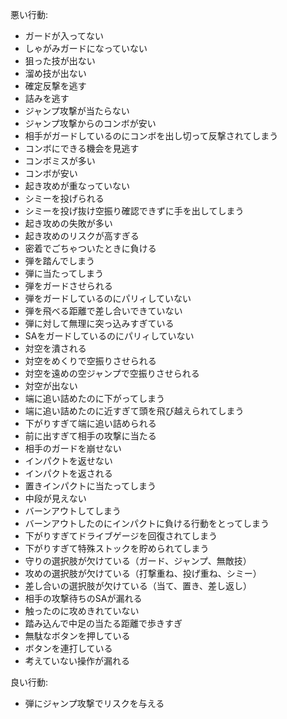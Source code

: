 悪い行動:

- ガードが入ってない
- しゃがみガードになっていない
- 狙った技が出ない
- 溜め技が出ない
- 確定反撃を逃す
- 詰みを逃す
- ジャンプ攻撃が当たらない
- ジャンプ攻撃からのコンボが安い
- 相手がガードしているのにコンボを出し切って反撃されてしまう
- コンボにできる機会を見逃す
- コンボミスが多い
- コンボが安い
- 起き攻めが重なっていない
- シミーを投げられる
- シミーを投げ抜け空振り確認できずに手を出してしまう
- 起き攻めの失敗が多い
- 起き攻めのリスクが高すぎる
- 密着でごちゃついたときに負ける
- 弾を踏んでしまう
- 弾に当たってしまう
- 弾をガードさせられる
- 弾をガードしているのにパリィしていない
- 弾を飛べる距離で差し合いできていない
- 弾に対して無理に突っ込みすぎている
- SAをガードしているのにパリィしていない
- 対空を潰される
- 対空をめくりで空振りさせられる
- 対空を遠めの空ジャンプで空振りさせられる
- 対空が出ない
- 端に追い詰めたのに下がってしまう
- 端に追い詰めたのに近すぎて頭を飛び越えられてしまう
- 下がりすぎて端に追い詰められる
- 前に出すぎて相手の攻撃に当たる
- 相手のガードを崩せない
- インパクトを返せない
- インパクトを返される
- 置きインパクトに当たってしまう
- 中段が見えない
- バーンアウトしてしまう
- バーンアウトしたのにインパクトに負ける行動をとってしまう
- 下がりすぎてドライブゲージを回復されてしまう
- 下がりすぎて特殊ストックを貯められてしまう
- 守りの選択肢が欠けている（ガード、ジャンプ、無敵技）
- 攻めの選択肢が欠けている（打撃重ね、投げ重ね、シミー）
- 差し合いの選択肢が欠けている（当て、置き、差し返し）
- 相手の攻撃待ちのSAが漏れる
- 触ったのに攻めきれていない
- 踏み込んで中足の当たる距離で歩きすぎ
- 無駄なボタンを押している
- ボタンを連打している
- 考えていない操作が漏れる

良い行動:

- 弾にジャンプ攻撃でリスクを与える
